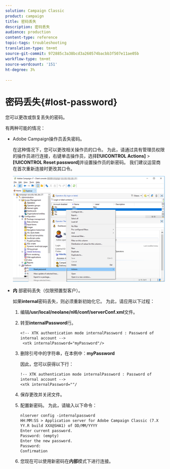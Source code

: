 ```yaml
---
solution: Campaign Classic
product: campaign
title: 密码丢失
description: 密码丢失
audience: production
content-type: reference
topic-tags: troubleshooting
translation-type: tm+mt
source-git-commit: 972885c3a38bcd3a260574bacbb3f507e11ae05b
workflow-type: tm+mt
source-wordcount: '151'
ht-degree: 3%

---
```



# 密码丢失{#lost-password}

您可以更改或恢复丢失的密码。

有两种可能的情况：

* Adobe Campaign操作员丢失密码。

   在这种情况下，您可以更改相关操作员的口令。 为此，请通过具有管理员权限的操作员进行连接，右键单击操作员，选择&#x200B;**[!UICONTROL Actions]** > **[!UICONTROL Reset password]**&#x200B;并设置操作员的新密码。 我们建议运营商在首次重新连接时更改其口令。

   ![](assets/operator-passwd.png)

* **内** 部密码丢失（仅限预置型客户）。

   如果&#x200B;**internal**&#x200B;密码丢失，则必须重新初始化它。 为此，请应用以下过程：

   1. 编辑&#x200B;**/usr/local/neolane/nl6/conf/serverConf.xml**&#x200B;文件。
   1. 转至&#x200B;**internalPassword**&#x200B;行。

      ```
      <!-- XTK authentication mode internalPassword : Password of internal account -->
       <xtk internalPassword="myPassword"/>
      ```

   1. 删除引号中的字符串，在本例中：**myPassword**

      因此，您可以获得以下行：

      ```
      !-- XTK authentication mode internalPassword : Password of internal account -->
      <xtk internalPassword=""/
      ```

   1. 保存更改并关闭文件。
   1. 配置新密码。 为此，请输入以下命令：

      ```
      nlserver config -internalpassword
      HH:MM:SS > Application server for Adobe Campaign Classic (7.X YY.R build XXX@SHA1) of DD/MM/YYYY
      Enter current password.
      Password: (empty)
      Enter the new password.
      Password: 
      Confirmation 
      ```

   1. 您现在可以使用新密码在&#x200B;**内部**&#x200B;模式下进行连接。

